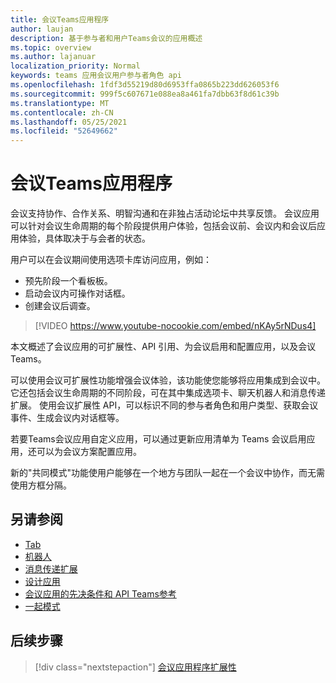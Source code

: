```yaml
---
title: 会议Teams应用程序
author: laujan
description: 基于参与者和用户Teams会议的应用概述
ms.topic: overview
ms.author: lajanuar
localization_priority: Normal
keywords: teams 应用会议用户参与者角色 api
ms.openlocfilehash: 1fdf3d55219d80d6953ffa0865b223dd626053f6
ms.sourcegitcommit: 999f5c607671e088ea8a461fa7dbb63f8d61c39b
ms.translationtype: MT
ms.contentlocale: zh-CN
ms.lasthandoff: 05/25/2021
ms.locfileid: "52649662"
---
```

# <a name="apps-for-teams-meetings"></a>会议Teams应用程序

会议支持协作、合作关系、明智沟通和在非独占活动论坛中共享反馈。 会议应用可以针对会议生命周期的每个阶段提供用户体验，包括会议前、会议内和会议后应用体验，具体取决于与会者的状态。

用户可以在会议期间使用选项卡库访问应用，例如：

* 预先阶段一个看板板。
* 启动会议内可操作对话框。
* 创建会议后调查。

> [!VIDEO https://www.youtube-nocookie.com/embed/nKAy5rNDus4]

本文概述了会议应用的可扩展性、API 引用、为会议启用和配置应用，以及会议Teams。

可以使用会议可扩展性功能增强会议体验，该功能使您能够将应用集成到会议中。 它还包括会议生命周期的不同阶段，可在其中集成选项卡、聊天机器人和消息传递扩展。 使用会议扩展性 API，可以标识不同的参与者角色和用户类型、获取会议事件、生成会议内对话框等。

若要Teams会议应用自定义应用，可以通过更新应用清单为 Teams 会议启用应用，还可以为会议方案配置应用。

新的"共同模式"功能使用户能够在一个地方与团队一起在一个会议中协作，而无需使用方框分隔。

## <a name="see-also"></a>另请参阅

* [Tab](../tabs/what-are-tabs.md#understand-how-tabs-work)
* [机器人](../bots/what-are-bots.md)
* [消息传递扩展](../messaging-extensions/what-are-messaging-extensions.md)
* [设计应用](../apps-in-teams-meetings/design/designing-apps-in-meetings.md)
* [会议应用的先决条件和 API Teams参考](create-apps-for-teams-meetings.md)
* [一起模式](~/apps-in-teams-meetings/teams-together-mode.md)

## <a name="next-step"></a>后续步骤

> [!div class="nextstepaction"]
> [会议应用程序扩展性](meeting-app-extensibility.md)
